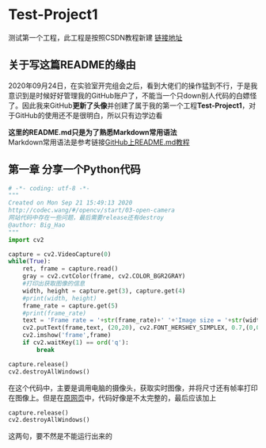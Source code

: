 # Test-Project1
测试第一个工程，此工程是按照CSDN教程新建 [链接地址](https://blog.csdn.net/tichimi3375/article/details/79844514?utm_medium=distribute.pc_relevant.none-task-blog-BlogCommendFromMachineLearnPai2-2.channel_param&depth_1-utm_source=distribute.pc_relevant.none-task-blog-BlogCommendFromMachineLearnPai2-2.channel_param)

## 关于写这篇README的缘由
2020年09月24日，在实验室开完组会之后，看到大佬们的操作猛到不行，于是我意识到是时候好好管理我的GitHub账户了，不能当一个只down别人代码的白嫖怪了。因此我来GitHub**更新了头像**并创建了属于我的第一个工程**Test-Project1**，对于GitHub的使用还不是很明白，所以只有边学边看

**这里的README.md只是为了熟悉Markdown常用语法**<br>
Markdown常用语法是参考链接[GitHub上README.md教程](https://blog.csdn.net/a15920804969/article/details/80460537)

## 第一章 分享一个Python代码
```Python
# -*- coding: utf-8 -*-
"""
Created on Mon Sep 21 15:49:13 2020
http://codec.wang/#/opencv/start/03-open-camera
网站代码中存在一些问题，最后需要release还有destroy
@author: Big_Hao
"""
import cv2

capture = cv2.VideoCapture(0)
while(True):
    ret, frame = capture.read()
    gray = cv2.cvtColor(frame, cv2.COLOR_BGR2GRAY)
    #打印出获取图像的信息
    width, height = capture.get(3), capture.get(4)
    #print(width, height)
    frame_rate = capture.get(5)
    #print(frame_rate)
    text = 'Frame rate = '+str(frame_rate)+' '+'Image size = '+str(width)+'*'+str(height)
    cv2.putText(frame,text, (20,20), cv2.FONT_HERSHEY_SIMPLEX, 0.7,(0,0,255), 1, cv2.LINE_AA)    
    cv2.imshow('frame',frame)    
    if cv2.waitKey(1) == ord('q'):
        break

capture.release()
cv2.destroyAllWindows()
```
在这个代码中，主要是调用电脑的摄像头，获取实时图像，并将尺寸还有帧率打印在图像上。但是在[原网页](http://codec.wang/#/opencv/start/03-open-camera)中，代码好像是不太完整的，最后应该加上<br>
```Python
capture.release()
cv2.destroyAllWindows()
```
这两句，要不然是不能运行出来的
